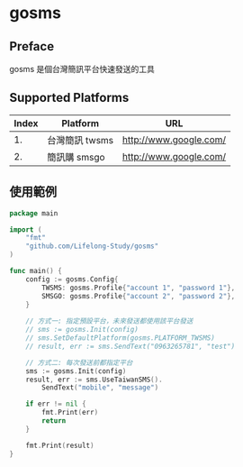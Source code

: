 # gosms

## Preface

gosms 是個台灣簡訊平台快速發送的工具


## Supported Platforms

| Index | Platform | URL |
| --- | --- | --- |
| 1. | 台灣簡訊 twsms | http://www.google.com/ |
| 2. | 簡訊購 smsgo | http://www.google.com/ |

## 使用範例
```go
package main

import (
    "fmt"
    "github.com/Lifelong-Study/gosms"
)

func main() {
    config := gosms.Config{
        TWSMS: gosms.Profile{"account 1", "password 1"}, 
        SMSGO: gosms.Profile{"account 2", "password 2"},  
    }
    
    // 方式一: 指定預設平台，未來發送都使用該平台發送 
    // sms := gosms.Init(config)
    // sms.SetDefaultPlatform(gosms.PLATFORM_TWSMS)
    // result, err := sms.SendText("0963265781", "test")

    // 方式二: 每次發送前都指定平台
    sms := gosms.Init(config)
    result, err := sms.UseTaiwanSMS().
        SendText("mobile", "message")

    if err != nil {
        fmt.Print(err)
        return
    }

    fmt.Print(result)
}
```
